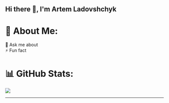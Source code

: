 ## Hi there 👋, I'm Artem Ladovshchyk
# 💫 About Me:

💬 Ask me about<br>
⚡ Fun fact

# 📊 GitHub Stats:

![](https://github-readme-streak-stats.herokuapp.com/?user=enotpoliglot0&theme=dark&hide_border=false)<br/>

---
<!-- Proudly created with GPRM ( https://gprm.itsvg.in ) -->
